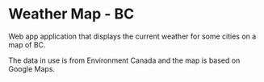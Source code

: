 # Weather Map - BC

Web app application that displays the current weather 
for some cities on a map of BC. 

The data in use is from Environment Canada 
and the map is based on Google Maps.